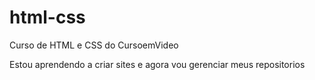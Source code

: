 # html-css
 Curso de HTML e CSS do CursoemVideo

Estou aprendendo a criar sites e agora vou gerenciar meus repositorios